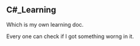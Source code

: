 ## C#_Learning
<p>Which is my own learning doc.</p>
Every one can check if I got something worng in it.</p>

